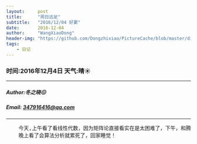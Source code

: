 ```yaml
---
layout:     post
title:      "周日远足"
subtitle:   "2016/12/04 好累"
date:       2016-12-04
author:     "WangXiaoDong"
header-img: "https://github.com/Dongzhixiao/PictureCache/blob/master/diaryPic/20161204.jpg?raw=true"
tags:
    - 日记
---
```


### 时间:2016年12月4日 天气:晴:sunny:
-----
#####   Author:冬之晓:confounded:
#####   Email: 347916416@qq.com
----------

<pre>
    今天,上午看了看线性代数，因为矩阵论直接看实在是太困难了，下午，和腾飞一起远足，累得半死。
    晚上看了会算法分析就累死了，回家睡觉！
</pre>